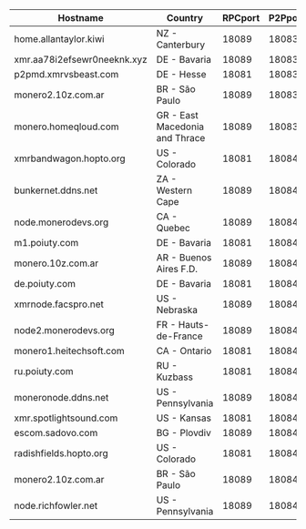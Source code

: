 Hostname | Country | RPCport | P2Pport
--- | --- | --- | ---
home.allantaylor.kiwi | NZ - Canterbury | 18089 | 18083
xmr.aa78i2efsewr0neeknk.xyz | DE - Bavaria | 18089 | 18083
p2pmd.xmrvsbeast.com | DE - Hesse | 18081 | 18083
monero2.10z.com.ar | BR - São Paulo | 18089 | 18083
monero.homeqloud.com | GR - East Macedonia and Thrace | 18089 | 18083
xmrbandwagon.hopto.org | US - Colorado | 18081 | 18084
bunkernet.ddns.net | ZA - Western Cape | 18089 | 18084
node.monerodevs.org | CA - Quebec | 18089 | 18084
m1.poiuty.com | DE - Bavaria | 18081 | 18084
monero.10z.com.ar | AR - Buenos Aires F.D. | 18089 | 18084
de.poiuty.com | DE - Bavaria | 18081 | 18084
xmrnode.facspro.net | US - Nebraska | 18089 | 18084
node2.monerodevs.org | FR - Hauts-de-France | 18089 | 18084
monero1.heitechsoft.com | CA - Ontario | 18081 | 18084
ru.poiuty.com | RU - Kuzbass | 18081 | 18084
moneronode.ddns.net | US - Pennsylvania | 18089 | 18084
xmr.spotlightsound.com | US - Kansas | 18081 | 18084
escom.sadovo.com | BG - Plovdiv | 18089 | 18084
radishfields.hopto.org | US - Colorado | 18081 | 18084
monero2.10z.com.ar | BR - São Paulo | 18089 | 18084
node.richfowler.net | US - Pennsylvania | 18089 | 18084
